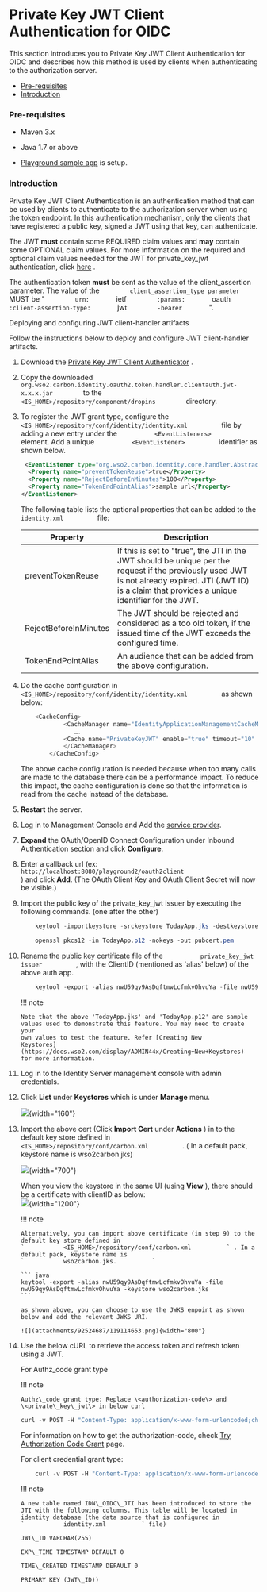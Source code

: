 # Private Key JWT Client Authentication for OIDC

This section introduces you to Private Key JWT Client Authentication for
OIDC and describes how this method is used by clients when
authenticating to the authorization server.

-   [Pre-requisites](#PrivateKeyJWTClientAuthenticationforOIDC-Pre-requisites)
-   [Introduction](#PrivateKeyJWTClientAuthenticationforOIDC-Introduction)

### **Pre-requisites**

-   Maven 3.x

-   Java 1.7 or above

-   [Playground sample
    app](https://docs.wso2.com/display/IS550/Basic+Client+Profile+with+Playground)
    is setup.

### Introduction

Private Key JWT Client Authentication is an authentication method that
can be used by clients to authenticate to the authorization server when
using the token endpoint. In this authentication mechanism, only the
clients that have registered a public key, signed a JWT using that key,
can authenticate.

The JWT **must** contain some REQUIRED claim values and **may** contain
some OPTIONAL claim values. For more information on the required and
optional claim values needed for the JWT for private\_key\_jwt
authentication, click
[here](http://openid.net/specs/openid-connect-core-1_0.html#ClientAuthentication)
.

The authentication token **must** be sent as the value of the
client\_assertion parameter. The value of the
`         client_assertion_type parameter        ` MUST be "
`         urn:        ` ietf `         :params:        ` oauth
`         :client-assertion-type:        ` jwt
`         -bearer        ` ".

  

Deploying and configuring JWT client-handler artifacts

Follow the instructions below to deploy and configure JWT client-handler
artifacts.

1.  Download the [Private Key JWT Client
    Authenticator](https://store.wso2.com/store/assets/isconnector/details/3990fa78-6696-4b98-8af8-d4cc7611099a)
    .

2.  Copy the downloaded
    `          org.wso2.carbon.identity.oauth2.token.handler.clientauth.jwt-x.x.x.jar         `
    to the `          <IS_HOME>/repository/component/dropins         `
    directory.
3.  To register the JWT grant type, configure the
    `           <IS_HOME>/repository/conf/identity/identity.xml          `
    file by adding a new entry under the
    `           <EventListeners>          ` element. Add a unique
    `           <EventListener>          ` identifier as shown below.

    ``` xml
     <EventListener type="org.wso2.carbon.identity.core.handler.AbstractIdentityHandler"  name="org.wso2.carbon.identity.oauth2.token.handler.clientauth.jwt.PrivateKeyJWTClientAuthenticator" orderId="899" enable="true">
      <Property name="preventTokenReuse">true</Property>
      <Property name="RejectBeforeInMinutes">100</Property>
      <Property name="TokenEndPointAlias">sample url</Property>
    </EventListener>
    ```

    The following table lists the optional properties that can be added
    to the `           identity.xml          ` file:

    | Property              | Description                                                                                                                                                                                             |
    |-----------------------|---------------------------------------------------------------------------------------------------------------------------------------------------------------------------------------------------------|
    | preventTokenReuse     | If this is set to "true", the JTI in the JWT should be unique per the request if the previously used JWT is not already expired. JTI (JWT ID) is a claim that provides a unique identifier for the JWT. |
    | RejectBeforeInMinutes | The JWT should be rejected and considered as a too old token, if the issued time of the JWT exceeds the configured time.                                                                                |
    | TokenEndPointAlias    | An audience that can be added from the above configuration.                                                                                                                                             |

4.  Do the cache configuration in
    `           <IS_HOME>/repository/conf/identity/identity.xml          `
    as shown below:

    ``` java
        <CacheConfig>
                <CacheManager name="IdentityApplicationManagementCacheManager">
                   ….
                <Cache name="PrivateKeyJWT" enable="true" timeout="10" capacity="5000" isDistributed="false"/>
                </CacheManager>
            </CacheConfig>
    ```

    The above cache configuration is needed because when too many calls
    are made to the database there can be a performance impact. To
    reduce this impact, the cache configuration is done so that the
    information is read from the cache instead of the database.

5.  **Restart** the server.
6.  Log in to Management Console and Add the [service
    provider](_Adding_and_Configuring_a_Service_Provider_).
7.  **Expand** the OAuth/OpenID Connect Configuration under Inbound
    Authentication section and click **Configure**.

8.  Enter a callback url (ex:
    `                       http://localhost:8080/playground2/oauth2client                     `
    ) and click **Add**. (The OAuth Client Key and OAuth Client Secret
    will now be visible.)

9.  Import the public key of the private\_key\_jwt issuer by executing
    the following commands. (one after the other)

    ``` java
        keytool -importkeystore -srckeystore TodayApp.jks -destkeystore TodayApp.p12 -deststoretype PKCS12
    ```

    ``` java
        openssl pkcs12 -in TodayApp.p12 -nokeys -out pubcert.pem
    ```

10. Rename the public key certificate file of the
    `           private_key_jwt issuer          ` , with the ClientID
    (mentioned as 'alias' below) of the above auth app.

    ``` java
        keytool -export -alias nwU59qy9AsDqftmwLcfmkvOhvuYa -file nwU59qy9AsDqftmwLcfmkvOhvuYa -keystore TodayApp.jkskeytool -genkey -alias nwU59qy9AsDqftmwLcfmkvOhvuYa -keyalg RSA -keystore TodayApp.jks
    ```

    !!! note
    
        Note that the above 'TodayApp.jks' and 'TodayApp.p12' are sample
        values used to demonstrate this feature. You may need to create your
        own values to test the feature. Refer [Creating New
        Keystores](https://docs.wso2.com/display/ADMIN44x/Creating+New+Keystores)
        for more information.
    

11. Log in to the Identity Server management console with admin
    credentials.

12. Click **List** under **Keystores** which is under **Manage** menu.

    ![](attachments/103329637/103329639.png){width="160"}

13. Import the above cert (Click **Import Cert** under **Actions** ) in
    to the default key store defined in
    `           <IS_HOME>/repository/conf/carbon.xml          ` . ( In a
    default pack, keystore name is wso2carbon.jks)

    ![](attachments/103329637/103329638.png){width="700"}

    When you view the keystore in the same UI (using **View** ), there
    should be a certificate with clientID as below:  
    ![](attachments/103329637/103329640.png){width="1200"}

    !!! note
    
        Alternatively, you can import above certificate (in step 9) to the
        default key store defined in
        `           <IS_HOME>/repository/conf/carbon.xml          ` . In a
        default pack, keystore name is
        `           wso2carbon.jks.          `
    
        ``` java
        keytool -export -alias nwU59qy9AsDqftmwLcfmkvOhvuYa -file nwU59qy9AsDqftmwLcfmkvOhvuYa -keystore wso2carbon.jks
        ```
    
        as shown above, you can choose to use the JWKS enpoint as shown
        below and add the relevant JWKS URI.
    
        ![](attachments/92524687/119114653.png){width="800"}
    

14. Use the below cURL to retrieve the access token and refresh token
    using a JWT.

    For Authz\_code grant type

    !!! note
    
        Authz\_code grant type: Replace \<authorization-code\> and
        \<private\_key\_jwt\> in below curl
    

    ``` java
    curl -v POST -H "Content-Type: application/x-www-form-urlencoded;charset=UTF-8" -k -d "grant_type=authorization_code&code=f2d0f7dd-df6d-34ac-9d61-851f4f0cab9f&scope=openid&client_assertion_type=urn%3Aietf%3Aparams%3Aoauth%3Aclient-assertion-type%3Ajwt-bearer&client_assertion=<jwt_assertion>&redirect_uri=http://localhost:8080/playground2/oauth2client" https://localhost:9443/oauth2/token
    ```

    For information on how to get the authorization-code, check [Try
    Authorization Code Grant](_Try_Authorization_Code_Grant_) page.

      
    For client credential grant type:

    ``` java
        curl -v POST -H "Content-Type: application/x-www-form-urlencoded;charset=ISO-8859-1" -k -d "grant_type=client_credentials&scope=openid&client_assertion_type=urn%3Aietf%3Aparams%3Aoauth%3Aclient-assertion-type%3Ajwt-bearer&client_assertion=<jwt_assertion>&redirect_uri=http://localhost:8080/playground2/oauth2client" https://localhost:9443/oauth2/token
    ```

    !!! note
    
        A new table named IDN\_OIDC\_JTI has been introduced to store the
        JTI with the following columns. This table will be located in
        identity database (the data source that is configured in
        `           identity.xml          ` file)
    
        JWT\_ID VARCHAR(255)
    
        EXP\_TIME TIMESTAMP DEFAULT 0
    
        TIME\_CREATED TIMESTAMP DEFAULT 0
    
        PRIMARY KEY (JWT\_ID))
    
